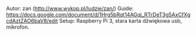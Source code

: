 Autor: zan (http://www.wykop.pl/ludzie/zan/)
Guide: https://docs.google.com/document/d/1Hrg5bRqt14AGqj_RTrDeT3g5AxCfXgcdAztZAO6baV8/edit
Setup: Raspberry Pi 3, stara karta dźwiękowa usb, mikrofon.

